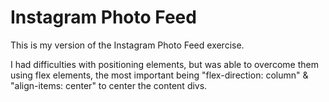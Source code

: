 # Instagram Photo Feed

This is my version of the Instagram Photo Feed exercise. 

I had difficulties with positioning elements, but was able to overcome them using flex elements, the most important being "flex-direction: column" & "align-items: center" to center the content divs. 
